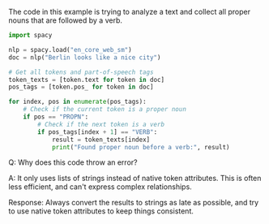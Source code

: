 The code in this example is trying to analyze a text and collect all proper nouns that are followed by a verb.

```python
import spacy

nlp = spacy.load("en_core_web_sm")
doc = nlp("Berlin looks like a nice city")

# Get all tokens and part-of-speech tags
token_texts = [token.text for token in doc]
pos_tags = [token.pos_ for token in doc]

for index, pos in enumerate(pos_tags):
    # Check if the current token is a proper noun
    if pos == "PROPN":
        # Check if the next token is a verb
        if pos_tags[index + 1] == "VERB":
            result = token_texts[index]
            print("Found proper noun before a verb:", result)
```

Q: Why does this code throw an error?

A: It only uses lists of strings instead of native token attributes. This is often less efficient, and can't express complex relationships.

Response: Always convert the results to strings as late as possible, and try to use native token attributes to keep things consistent.